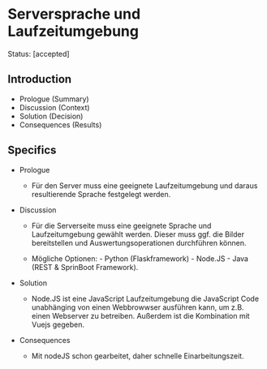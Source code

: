 # Serversprache und Laufzeitumgebung

Status: [accepted]

## Introduction

- Prologue (Summary)
- Discussion (Context)
- Solution (Decision)
- Consequences (Results)

## Specifics

- Prologue

  - Für den Server muss eine geeignete Laufzeitumgebung und daraus resultierende Sprache festgelegt werden.

- Discussion
  - Für die Serverseite muss eine geeignete Sprache und Laufzeitumgebung gewählt werden. Dieser muss ggf. die Bilder bereitstellen und Auswertungsoperationen durchführen können.
  
  - Mögliche Optionen: - Python (Flaskframework) - Node.JS - Java (REST & SprinBoot Framework).

- Solution
  - Node.JS ist eine JavaScript Laufzeitumgebung die JavaScript Code unabhänging von einen Webbrowwser ausführen kann, um z.B. einen Webserver zu betreiben. Außerdem ist die Kombination mit Vuejs gegeben.

- Consequences
  - Mit nodeJS schon gearbeitet, daher schnelle Einarbeitungszeit.
